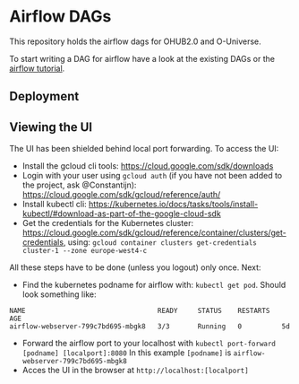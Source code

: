 # Airflow DAGs

This repository holds the airflow dags for OHUB2.0 and O-Universe.

To start writing a DAG for airflow have a look at the existing DAGs or the [airflow tutorial](https://airflow.apache.org/tutorial.html).

## Deployment


## Viewing the UI
The UI has been shielded behind local port forwarding. To access the UI:
- Install the gcloud cli tools: https://cloud.google.com/sdk/downloads
- Login with your user using `gcloud auth` (if you have not been added to the project, ask @Constantijn): https://cloud.google.com/sdk/gcloud/reference/auth/
- Install kubectl cli: https://kubernetes.io/docs/tasks/tools/install-kubectl/#download-as-part-of-the-google-cloud-sdk
- Get the credentials for the Kubernetes cluster: https://cloud.google.com/sdk/gcloud/reference/container/clusters/get-credentials, using: `gcloud container clusters get-credentials cluster-1 --zone europe-west4-c`

All these steps have to be done (unless you logout) only once. Next:

- Find the kubernetes podname for airflow with: `kubectl get pod`. Should look something like:
```
NAME                                 READY     STATUS    RESTARTS   AGE
airflow-webserver-799c7bd695-mbgk8   3/3       Running   0          5d
```
- Forward the airflow port to your localhost with `kubectl port-forward [podname] [localport]:8080`
In this example `[podname]` is `airflow-webserver-799c7bd695-mbgk8`
- Acces the UI in the browser at `http://localhost:[localport]`